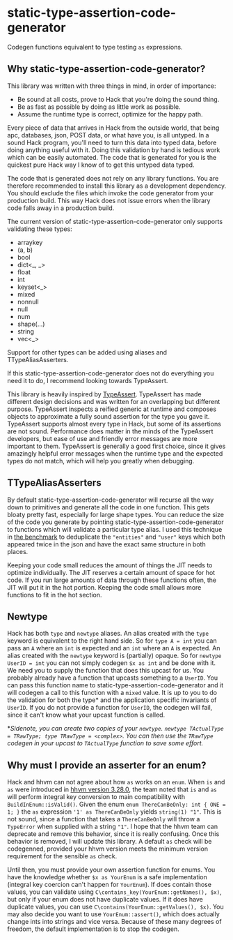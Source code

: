 # static-type-assertion-code-generator

Codegen functions equivalent to type testing `as` expressions.

## Why static-type-assertion-code-generator?

This library was written with three things in mind, in order of importance:
 - Be sound at all costs, prove to Hack that you're doing the sound thing.
 - Be as fast as possible by doing as little work as possible.
 - Assume the runtime type is correct, optimize for the happy path.

Every piece of data that arrives in Hack from the outside world, that being apc, databases, json, POST data, or what have you, is all untyped. In a sound Hack program, you'll need to turn this data into typed data, before doing anything useful with it. Doing this validation by hand is tedious work which can be easily automated. The code that is generated for you is the quickest pure Hack way I know of to get this untyped data typed.

The code that is generated does not rely on any library functions. You are therefore recommended to install this library as a development dependency. You should exclude the files which invoke the code generator from your production build. This way Hack does not issue errors when the library code falls away in a production build.

The current version of static-type-assertion-code-generator only supports validating these types:
 
 - arraykey
 - (a, b)
 - bool
 - dict<_, _>
 - float
 - int
 - keyset<_>
 - mixed
 - nonnull
 - null
 - num
 - shape(...)
 - string
 - vec<_>

Support for other types can be added using aliases and TTypeAliasAsserters.

If this static-type-assertion-code-generator does not do everything you need it to do, I recommend looking towards TypeAssert.

This library is heavily inspired by [TypeAssert](https://github.com/hhvm/type-assert). TypeAssert has made different design decisions and was written for an overlapping but different purpose. TypeAssert inspects a reified generic at runtime and composes objects to approximate a fully sound assertion for the type you gave it. TypeAssert supports almost every type in Hack, but some of its assertions are not sound. Performance does matter in the minds of the TypeAssert developers, but ease of use and friendly error messages are more important to them. TypeAssert is generally a good first choice, since it gives amazingly helpful error messages when the runtime type and the expected types do not match, which will help you greatly when debugging.

## TTypeAliasAsserters

By default static-type-assertion-code-generator will recurse all the way down to primitives and generate all the code in one function. This gets bloaty pretty fast, especially for large shape types. You can reduce the size of the code you generate by pointing static-type-assertion-code-generator to functions which will validate a particular type alias. I used this technique in [the benchmark](./benchmark/2-codegen.hack) to deduplicate the `"entities"` and `"user"` keys which both appeared twice in the json and have the exact same structure in both places.

Keeping your code small reduces the amount of things the JIT needs to optimize individually. The JIT reserves a certain amount of space for hot code. If you run large amounts of data through these functions often, the JIT will put it in the hot portion. Keeping the code small allows more functions to fit in the hot section.

## Newtype

Hack has both `type` and `newtype` aliases. An alias created with the `type` keyword is equivalent to the right hand side. So for `type A = int` you can pass an `A` where an `int` is expected and an `int` where an `A` is expected. An alias created with the `newtype` keyword is (partially) opaque. So for `newtype UserID = int` you can not simply codegen `$x as int` and be done with it. We need you to supply the function that does this upcast for us. You probably already have a function that upcasts something to a `UserID`. You can pass this function name to static-type-assertion-code-generator and it will codegen a call to this function with a `mixed` value. It is up to you to do the validation for both the type\* and the application specific invariants of `UserID`. If you do not provide a function for `UserID`, the codegen will fail, since it can't know what your upcast function is called.

\*_Sidenote, you can create two copies of your `newtype`. `newtype TActualType = TRawType; type TRawType = <complex>`. You can then use the `TRawType` codegen in your upcast to `TActualType` function to save some effort._

## Why must I provide an asserter for an enum?

Hack and hhvm can not agree about how `as` works on an `enum`. When `is` and `as` were introduced in [hhvm version 3.28.0](https://hhvm.com/blog/2018/08/28/hhvm-3.28.0.html), the team noted that `is` and `as` will perform integral key conversion to main compatibility with `BuildInEnum::isValid()`. Given the enum `enum ThereCanBeOnly: int { ONE = 1; }` the `as` expression `'1' as ThereCanBeOnly` yields `string(1) "1"`. This is not sound, since a function that takes a `ThereCanBeOnly` will throw a `TypeError` when supplied with a string `"1"`. I hope that the hhvm team can deprecate and remove this behavior, since it is really confusing. Once this behavior is removed, I will update this library. A default `as` check will be codegenned, provided your hhvm version meets the minimum version requirement for the sensible `as` check.

Until then, you must provide your own assertion function for enums. You have the knowledge whether `$x as YourEnum` is a safe implementation (integral key coercion can't happen for `YourEnum`). If does contain those values, you can validate using `C\contains_key(YourEnum::getNames(), $x)`, but only if your enum does not have duplicate values. If it does have duplicate values, you can use `C\contains(YourEnum::getValues(), $x)`. You may also decide you want to use `YourEnum::assert()`, which does actually change ints into strings and vice versa. Because of these many degrees of freedom, the default implementation is to stop the codegen.
